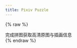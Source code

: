 ```yaml
---
title: Pixiv Puzzle
---
```


{% raw %}
<link rel="stylesheet" href="index.css">
<div class="puzzle-info">
    <div><span>完成拼图获取高清原图与插画信息</span></div>
    <div id="puzzle-actions"></div>
</div>
<div class="puzzle-container">
    <div class="puzzle-piece-container" id="puzzle-piece-container" data-ratio="1">
    </div>
</div>
<div class="puzzle-report" id="puzzle-report" style="display: none;"></div>
<script src="index.js"></script>
{% endraw %}
